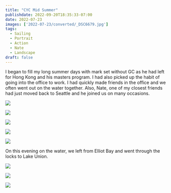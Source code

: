 ```yaml
---
title: "CYC Mid Summer"
publishdate: 2022-09-20T18:35:33-07:00
date: 2022-07-23
images: ['2022-07-23/converted/_DSC6679.jpg']
tags:
  - Sailing
  - Portrait
  - Action
  - Nate
  - Landscape
draft: false
---
```


I began to fill my long summer days with mark set without GC as he had left for Hong Kong and his masters program.  I had also picked up the habit of going into the office to work.  I had quickly made friends in  the office and we often went out on the water together.  Also, Nate, one of my closest friends had just moved back to Seattle and he joined us on many occasions.

![](2022-07-23/converted/_DSC6664.jpg)

![](2022-07-23/converted/_DSC6671.jpg)

![](2022-07-23/converted/_DSC6679.jpg)

![](2022-07-23/converted/_DSC6694.jpg)

![](2022-07-23/converted/_DSC6701.jpg)

On this evening on the water, we left from Elliot Bay and went through the locks to Lake Union.

![](2022-07-23/converted/_DSC6702.jpg)

![](2022-07-23/converted/_DSC6708.jpg)

![](2022-07-23/converted/_DSC6714.jpg)